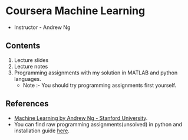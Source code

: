 # Coursera Machine Learning 
* Instructor - Andrew Ng

## Contents

1. Lecture slides
2. Lecture notes
3. Programming assignments with my solution in MATLAB and python languages.
    * Note :- You should try programming assignments first yourself.

## References

* [Machine Learning by Andrew Ng - Stanford University](https://www.coursera.org/learn/machine-learning).
* You can find raw programming assignments(unsolved) in python and installation guide [here](https://github.com/dibgerge/ml-coursera-python-assignments).
